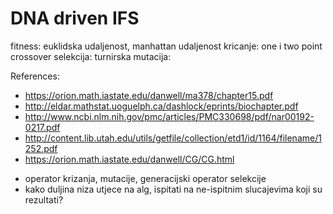 DNA driven IFS
==

fitness: euklidska udaljenost, manhattan udaljenost
kricanje: one i two point crossover
selekcija: turnirska
mutacija: 


References:
+ https://orion.math.iastate.edu/danwell/ma378/chapter15.pdf
+ http://eldar.mathstat.uoguelph.ca/dashlock/eprints/biochapter.pdf
+ http://www.ncbi.nlm.nih.gov/pmc/articles/PMC330698/pdf/nar00192-0217.pdf
+ http://content.lib.utah.edu/utils/getfile/collection/etd1/id/1164/filename/1252.pdf
+ https://orion.math.iastate.edu/danwell/CG/CG.html

- operator krizanja, mutacije, generacijski operator selekcije
- kako duljina niza utjece na alg, ispitati na ne-ispitnim slucajevima koji su rezultati?
